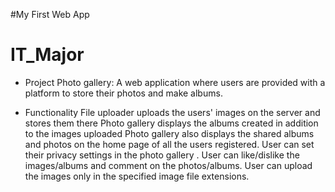 #My First Web App
# IT_Major

* Project
Photo gallery: A web application where users are provided with a platform to store their photos and make albums. 

* Functionality
File uploader uploads the users' images on the server and stores them there
Photo gallery displays the albums created in addition to the images uploaded
Photo gallery also displays the shared albums and photos on the home page of all the users registered.
User can set their privacy settings in the photo gallery .
User can like/dislike the images/albums and comment on the photos/albums. 
User can upload the images only in the specified image file extensions.
